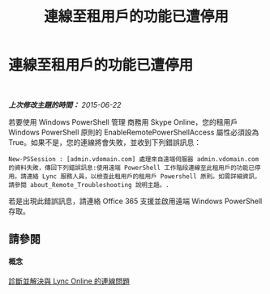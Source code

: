 ﻿---
title: 連線至租用戶的功能已遭停用
TOCTitle: 連線至租用戶的功能已遭停用
ms:assetid: 7365d31b-173e-4339-b0a3-98ab73a9558f
ms:mtpsurl: https://technet.microsoft.com/zh-tw/library/Dn362820(v=OCS.15)
ms:contentKeyID: 56269124
ms.date: 08/10/2015
mtps_version: v=OCS.15
ms.translationtype: HT
---

# 連線至租用戶的功能已遭停用

 

_**上次修改主題的時間：** 2015-06-22_

若要使用 Windows PowerShell 管理 商務用 Skype Online，您的租用戶 Windows PowerShell 原則的 EnableRemotePowerShellAccess 屬性必須設為 True。如果不是，您的連線將會失敗，並收到下列錯誤訊息：

    New-PSSession : [admin.vdomain.com] 處理來自遠端伺服器 admin.vdomain.com 的資料失敗，傳回下列錯誤訊息:使用遠端 PowerShell 工作階段連線至此租用戶的功能已停用。請連絡 Lync 服務人員，以檢查此租用戶的租用戶 Powershell 原則。如需詳細資訊，請參閱 about_Remote_Troubleshooting 說明主題。.

若是出現此錯誤訊息，請連絡 Office 365 支援並啟用遠端 Windows PowerShell 存取。

## 請參閱

#### 概念

[診斷並解決與 Lync Online 的連線問題](diagnosing-and-resolving-connection-problems-with-skype-for-business-online.md)

